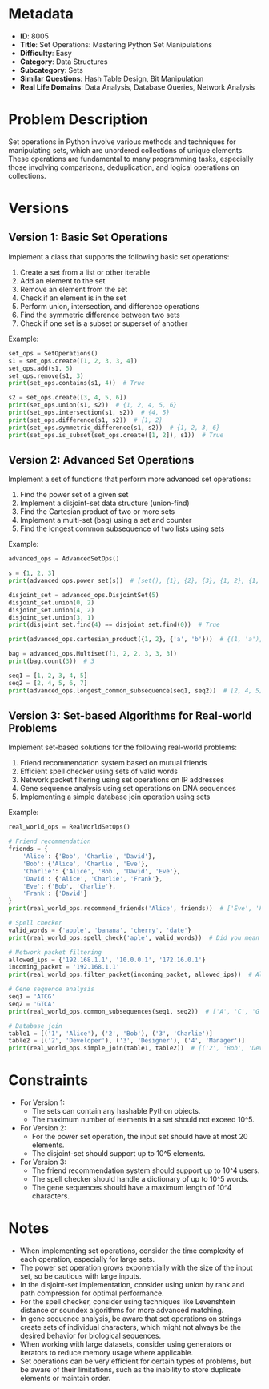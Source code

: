 # Metadata

- **ID**: 8005
- **Title**: Set Operations: Mastering Python Set Manipulations
- **Difficulty**: Easy
- **Category**: Data Structures
- **Subcategory**: Sets
- **Similar Questions**: Hash Table Design, Bit Manipulation
- **Real Life Domains**: Data Analysis, Database Queries, Network Analysis

# Problem Description

Set operations in Python involve various methods and techniques for manipulating sets, which are unordered collections of unique elements. These operations are fundamental to many programming tasks, especially those involving comparisons, deduplication, and logical operations on collections.

# Versions

## Version 1: Basic Set Operations

Implement a class that supports the following basic set operations:
1. Create a set from a list or other iterable
2. Add an element to the set
3. Remove an element from the set
4. Check if an element is in the set
5. Perform union, intersection, and difference operations
6. Find the symmetric difference between two sets
7. Check if one set is a subset or superset of another

Example:
```python
set_ops = SetOperations()
s1 = set_ops.create([1, 2, 3, 3, 4])
set_ops.add(s1, 5)
set_ops.remove(s1, 3)
print(set_ops.contains(s1, 4))  # True

s2 = set_ops.create([3, 4, 5, 6])
print(set_ops.union(s1, s2))  # {1, 2, 4, 5, 6}
print(set_ops.intersection(s1, s2))  # {4, 5}
print(set_ops.difference(s1, s2))  # {1, 2}
print(set_ops.symmetric_difference(s1, s2))  # {1, 2, 3, 6}
print(set_ops.is_subset(set_ops.create([1, 2]), s1))  # True
```

## Version 2: Advanced Set Operations

Implement a set of functions that perform more advanced set operations:
1. Find the power set of a given set
2. Implement a disjoint-set data structure (union-find)
3. Find the Cartesian product of two or more sets
4. Implement a multi-set (bag) using a set and counter
5. Find the longest common subsequence of two lists using sets

Example:
```python
advanced_ops = AdvancedSetOps()

s = {1, 2, 3}
print(advanced_ops.power_set(s))  # [set(), {1}, {2}, {3}, {1, 2}, {1, 3}, {2, 3}, {1, 2, 3}]

disjoint_set = advanced_ops.DisjointSet(5)
disjoint_set.union(0, 2)
disjoint_set.union(4, 2)
disjoint_set.union(3, 1)
print(disjoint_set.find(4) == disjoint_set.find(0))  # True

print(advanced_ops.cartesian_product({1, 2}, {'a', 'b'}))  # {(1, 'a'), (1, 'b'), (2, 'a'), (2, 'b')}

bag = advanced_ops.Multiset([1, 2, 2, 3, 3, 3])
print(bag.count(3))  # 3

seq1 = [1, 2, 3, 4, 5]
seq2 = [2, 4, 5, 6, 7]
print(advanced_ops.longest_common_subsequence(seq1, seq2))  # [2, 4, 5]
```

## Version 3: Set-based Algorithms for Real-world Problems

Implement set-based solutions for the following real-world problems:
1. Friend recommendation system based on mutual friends
2. Efficient spell checker using sets of valid words
3. Network packet filtering using set operations on IP addresses
4. Gene sequence analysis using set operations on DNA sequences
5. Implementing a simple database join operation using sets

Example:
```python
real_world_ops = RealWorldSetOps()

# Friend recommendation
friends = {
    'Alice': {'Bob', 'Charlie', 'David'},
    'Bob': {'Alice', 'Charlie', 'Eve'},
    'Charlie': {'Alice', 'Bob', 'David', 'Eve'},
    'David': {'Alice', 'Charlie', 'Frank'},
    'Eve': {'Bob', 'Charlie'},
    'Frank': {'David'}
}
print(real_world_ops.recommend_friends('Alice', friends))  # ['Eve', 'Frank']

# Spell checker
valid_words = {'apple', 'banana', 'cherry', 'date'}
print(real_world_ops.spell_check('aple', valid_words))  # Did you mean 'apple'?

# Network packet filtering
allowed_ips = {'192.168.1.1', '10.0.0.1', '172.16.0.1'}
incoming_packet = '192.168.1.1'
print(real_world_ops.filter_packet(incoming_packet, allowed_ips))  # Allow

# Gene sequence analysis
seq1 = 'ATCG'
seq2 = 'GTCA'
print(real_world_ops.common_subsequences(seq1, seq2))  # ['A', 'C', 'G', 'T']

# Database join
table1 = [('1', 'Alice'), ('2', 'Bob'), ('3', 'Charlie')]
table2 = [('2', 'Developer'), ('3', 'Designer'), ('4', 'Manager')]
print(real_world_ops.simple_join(table1, table2))  # [('2', 'Bob', 'Developer'), ('3', 'Charlie', 'Designer')]
```

# Constraints

- For Version 1:
  - The sets can contain any hashable Python objects.
  - The maximum number of elements in a set should not exceed 10^5.
- For Version 2:
  - For the power set operation, the input set should have at most 20 elements.
  - The disjoint-set should support up to 10^5 elements.
- For Version 3:
  - The friend recommendation system should support up to 10^4 users.
  - The spell checker should handle a dictionary of up to 10^5 words.
  - The gene sequences should have a maximum length of 10^4 characters.

# Notes

- When implementing set operations, consider the time complexity of each operation, especially for large sets.
- The power set operation grows exponentially with the size of the input set, so be cautious with large inputs.
- In the disjoint-set implementation, consider using union by rank and path compression for optimal performance.
- For the spell checker, consider using techniques like Levenshtein distance or soundex algorithms for more advanced matching.
- In gene sequence analysis, be aware that set operations on strings create sets of individual characters, which might not always be the desired behavior for biological sequences.
- When working with large datasets, consider using generators or iterators to reduce memory usage where applicable.
- Set operations can be very efficient for certain types of problems, but be aware of their limitations, such as the inability to store duplicate elements or maintain order.